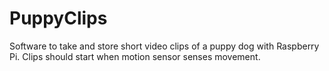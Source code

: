 # PuppyClips
Software to take and store short video clips of a puppy dog with Raspberry Pi. Clips should start when motion sensor senses movement.

